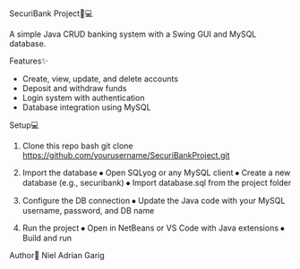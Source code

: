 SecuriBank Project🏦💻

A simple Java CRUD banking system with a Swing GUI and MySQL database.

Features✨
- Create, view, update, and delete accounts
- Deposit and withdraw funds
- Login system with authentication
- Database integration using MySQL

Setup💻
1. Clone this repo
   bash
   git clone https://github.com/yourusername/SecuriBankProject.git

2. Import the database
⦁	Open SQLyog or any MySQL client
⦁	Create a new database (e.g., securibank)
⦁	Import database.sql from the project folder

3. Configure the DB connection
⦁	Update the Java code with your MySQL username, password, and DB name

4. Run the project
⦁	Open in NetBeans or VS Code with Java extensions
⦁	Build and run

Author📝
Niel Adrian Garig
